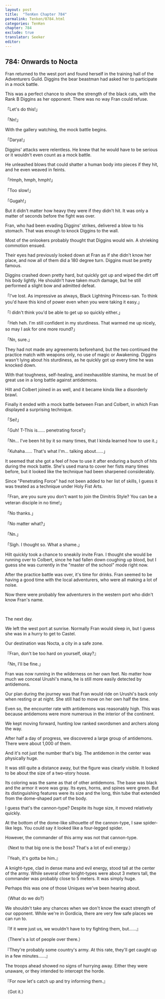 ```yaml
---
layout: post
title:  "TenKen Chapter 784"
permalink: Tenken/0784.html
categories: TenKen
chapter: 784
exclude: true
translator: Seeker
editor: 
---
```

<h2 id="ch784">784: Onwards to Nocta</h2>
<p>Fran returned to the west port and found herself in the training hall of the Adventurers Guild. Diggins the bear beastman had asked her to participate in a mock battle.</p>

<p>This was a perfect chance to show the strength of the black cats, with the Rank B Diggins as her opponent. There was no way Fran could refuse.</p>

<p>「Let's do this!」</p>
<p>「Nn!」</p>

<p>With the gallery watching, the mock battle begins.</p>

<p>「Darya!」</p>

<p>Diggins' attacks were relentless. He knew that he would have to be serious or it wouldn't even count as a mock battle.</p>

<p>He unleashed blows that could shatter a human body into pieces if they hit, and he even weaved in feints.</p>

<p>「Hmph, hmph, hmph!」</p>
<p>「Too slow!」</p>
<p>「Gugah!」</p>

<p>But it didn't matter how heavy they were if they didn't hit. It was only a matter of seconds before the fight was over.</p>

<p>Fran, who had been evading Diggins' strikes, delivered a blow to his stomach. That was enough to knock Diggins to the wall.</p>

<p>Most of the onlookers probably thought that Diggins would win. A shrieking commotion ensued.</p>

<p>Their eyes had previously looked down at Fran as if she didn't know her place, and now all of them did a 180 degree turn. Diggins must be pretty famous.</p>

<p>Diggins crashed down pretty hard, but quickly got up and wiped the dirt off his body lightly. He shouldn't have taken much damage, but he still performed a slight bow and admitted defeat.</p>

<p>「I've lost. As impressive as always, Black Lightning Princess-san. To think you'd have this kind of power even when you were taking it easy.」</p>
<p>「I didn't think you'd be able to get up so quickly either.」</p>
<p>「Heh heh. I'm still confident in my sturdiness. That warmed me up nicely, so may I ask for one more round?」</p>
<p>「Nn, sure.」</p>

<p>They had not made any agreements beforehand, but the two continued the practice match with weapons only, no use of magic or Awakening. Diggins wasn't lying about his sturdiness, as he quickly got up every time he was knocked down.</p>

<p>With that toughness, self-healing, and inexhaustible stamina, he must be of great use in a long battle against antidemons.</p>

<p>Hilt and Colbert joined in as well, and it became kinda like a disorderly brawl.</p>

<p>Finally it ended with a mock battle between Fran and Colbert, in which Fran displayed a surprising technique.</p>

<p>「Sei!」</p>
<p>「Guh! T-This is…… penetrating force?」</p>
<p>「Nn… I've been hit by it so many times, that I kinda learned how to use it.」</p>
<p>「Kuhaha…… That's what I'm… talking about……」</p>

<p>It seemed that she got a feel of how to use it after enduring a bunch of hits during the mock battle. She's used mana to cover her fists many times before, but it looked like the technique had been sharpened considerably.</p>

<p>Since "Penetrating Force" had not been added to her list of skills, I guess it was treated as a technique under Holy Fist Arts.</p>

<p>「Fran, are you sure you don't want to join the Dimitris Style? You can be a veteran disciple in no time!」</p>
<p>「No thanks.」</p>
<p>「No matter what?」</p>
<p>「Nn.」</p>
<p>「Sigh. I thought so. What a shame.」</p>

<p>Hilt quickly took a chance to sneakily invite Fran. I thought she would be running over to Colbert, since he had fallen down coughing up blood, but I guess she was currently in the "master of the school" mode right now.</p>

<p>After the practice battle was over, it's time for drinks. Fran seemed to be having a good time with the local adventurers, who were all making a lot of noise.</p>

<p>Now there were probably few adventurers in the western port who didn't know Fran's name.</p>

<br>
<p>The next day.</p>

<p>We left the west port at sunrise. Normally Fran would sleep in, but I guess she was in a hurry to get to Castel.</p>

<p>Our destination was Nocta, a city in a safe zone.</p>

<p>『Fran, don't be too hard on yourself, okay?』</p>
<p>「Nn, I'll be fine.」</p>

<p>Fran was now running in the wilderness on her own feet. No matter how much we conceal Urushi's mana, he is still more easily detected by antidemons.</p>

<p>Our plan during the journey was that Fran would ride on Urushi's back only when resting or at night. She still had to move on her own half the time.</p>

<p>Even so, the encounter rate with antidemons was reasonably high. This was because antidemons were more numerous in the interior of the continent.</p>

<p>We kept moving forward, hunting low ranked swordsmen and archers along the way.</p>

<p>After half a day of progress, we discovered a large group of antidemons. There were about 1,000 of them.</p>

<p>And it's not just the number that's big. The antidemon in the center was physically huge.</p>

<p>It was still quite a distance away, but the figure was clearly visible. It looked to be about the size of a two-story house.</p>

<p>Its coloring was the same as that of other antidemons. The base was black and the armor it wore was gray. Its eyes, horns, and spines were green. But its distinguishing features were its size and the long, thin tube that extended from the dome-shaped part of the body.</p>

<p>I guess that's the cannon-type? Despite its huge size, it moved relatively quickly.</p>

<p>At the bottom of the dome-like silhouette of the cannon-type, I saw spider-like legs. You could say it looked like a four-legged spider.</p>

<p>However, the commander of this army was not that cannon-type.</p>

<p>（Next to that big one is the boss? That's a lot of evil energy.）</p>
<p>『Yeah, it's gotta be him.』</p>

<p>A knight-type, clad in dense mana and evil energy, stood tall at the center of the army. While several other knight-types were about 3 meters tall, the commander was probably close to 5 meters. It was simply huge.</p>

<p>Perhaps this was one of those Uniques we've been hearing about.</p>

<p>（What do we do?）</p>

<p>We shouldn't take any chances when we don't know the exact strength of our opponent. While we're in Gordicia, there are very few safe places we can run to.</p>

<p>『If it were just us, we wouldn't have to try fighting them, but……』</p>
<p>（There's a lot of people over there.）</p>
<p>『They're probably some country's army. At this rate, they'll get caught up in a few minutes……』</p>

<p>The troops ahead showed no signs of hurrying away. Either they were unaware, or they intended to intercept the horde.</p>

<p>『For now let's catch up and try informing them.』</p>
<p>（Got it.）</p>



